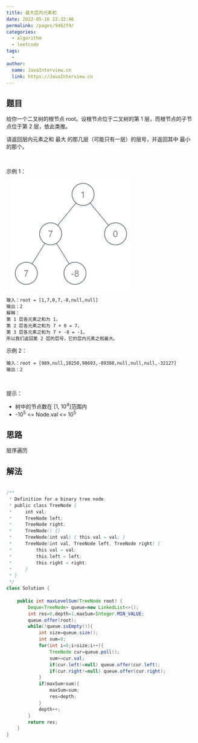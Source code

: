 ```yaml
---
title: 最大层内元素和
date: 2022-05-16 22:32:46
permalink: /pages/9462f9/
categories:
  - algorithm
  - leetcode
tags:
  - 
author: 
  name: JavaInterview.cn
  link: https://JavaInterview.cn
---
```



## 题目
给你一个二叉树的根节点 root。设根节点位于二叉树的第 1 层，而根节点的子节点位于第 2 层，依此类推。

请返回层内元素之和 最大 的那几层（可能只有一层）的层号，并返回其中 最小 的那个。

 

示例 1：

![](../../../media/pictures/leetcode/capture.jpeg)


    输入：root = [1,7,0,7,-8,null,null]
    输出：2
    解释：
    第 1 层各元素之和为 1，
    第 2 层各元素之和为 7 + 0 = 7，
    第 3 层各元素之和为 7 + -8 = -1，
    所以我们返回第 2 层的层号，它的层内元素之和最大。
示例 2：

    输入：root = [989,null,10250,98693,-89388,null,null,null,-32127]
    输出：2
 

提示：

- 树中的节点数在 [1, 10<sup>4</sup>]范围内
- -10<sup>5</sup> <= Node.val <= 10<sup>5</sup>


## 思路

层序遍历

## 解法
```java

/**
 * Definition for a binary tree node.
 * public class TreeNode {
 *     int val;
 *     TreeNode left;
 *     TreeNode right;
 *     TreeNode() {}
 *     TreeNode(int val) { this.val = val; }
 *     TreeNode(int val, TreeNode left, TreeNode right) {
 *         this.val = val;
 *         this.left = left;
 *         this.right = right;
 *     }
 * }
 */
class Solution {
    
    public int maxLevelSum(TreeNode root) {
        Deque<TreeNode> queue=new LinkedList<>();
        int res=0,depth=1,maxSum=Integer.MIN_VALUE;
        queue.offer(root);
        while(!queue.isEmpty()){
            int size=queue.size();
            int sum=0;
            for(int i=0;i<size;i++){
                TreeNode cur=queue.poll();
                sum+=cur.val;
                if(cur.left!=null) queue.offer(cur.left);
                if(cur.right!=null) queue.offer(cur.right);
            }
            if(maxSum<sum){
                maxSum=sum;
                res=depth;
            }
            depth++;
        }
        return res;
    }
}
```